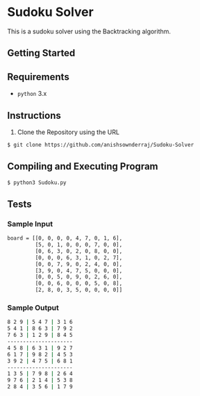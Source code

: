 # Sudoku Solver
This is a sudoku solver using the Backtracking algorithm.

## Getting Started
## Requirements
* `python` 3.x

## Instructions
1. Clone the Repository using the URL
```sh
$ git clone https://github.com/anishsownderraj/Sudoku-Solver
```
## Compiling and Executing Program
```sh
$ python3 Sudoku.py
```

## Tests

### Sample Input
```sh
board = [[0, 0, 0, 0, 4, 7, 0, 1, 6],
         [5, 0, 1, 0, 0, 0, 7, 0, 0],
         [0, 6, 3, 0, 2, 0, 8, 0, 0],
         [0, 0, 0, 6, 3, 1, 0, 2, 7],
         [0, 0, 7, 9, 0, 2, 4, 0, 0],
         [3, 9, 0, 4, 7, 5, 0, 0, 0],
         [0, 0, 5, 0, 9, 0, 2, 6, 0],
         [0, 0, 6, 0, 0, 0, 5, 0, 8],
         [2, 8, 0, 3, 5, 0, 0, 0, 0]]
```
### Sample Output
```sh
8 2 9 | 5 4 7 | 3 1 6
5 4 1 | 8 6 3 | 7 9 2
7 6 3 | 1 2 9 | 8 4 5
---------------------
4 5 8 | 6 3 1 | 9 2 7
6 1 7 | 9 8 2 | 4 5 3
3 9 2 | 4 7 5 | 6 8 1
---------------------
1 3 5 | 7 9 8 | 2 6 4
9 7 6 | 2 1 4 | 5 3 8
2 8 4 | 3 5 6 | 1 7 9
```








